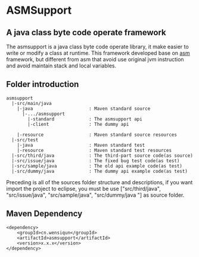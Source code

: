 ASMSupport
===

A java class byte code operate framework
---

The asmsupport is a java class byte code operate library, it make easier to write or modify a class at runtime. This framework developed base on [asm](http://asm.ow2.org/) framework, but different from asm that avoid use original jvm instruction and avoid maintain stack and local variables.

## Folder introduction

    asmsupport
      |-src/main/java          
        |-java                     : Maven standard source
          |-.../asmsupport 
            |-standard             : The asmsupport api 
            |-client               : The dummy api
            
        |-resource                 : Maven standard source resources  
      |-src/test
        |-java                     : Maven standard test
        |-resource                 : Maven standard test resources
      |-src/third/java             : The third-part source code(as source)
      |-src/issue/java             : The fixed bug test code(as test)
      |-src/sample/java            : The old api example code(as test)
      |-src/dummy/java             : The dummy api example code(as test)

Preceding is all of the sources folder structure and descriptions, if you want import the project to eclipse, you must be use ["src/third/java", "src/issue/java", "src/sample/java", "src/dummy/java "] as source folder. 

## Maven Dependency
    
    <dependency>
        <groupId>cn.wensiqun</groupId>
        <artifactId>asmsupport</artifactId>
        <version>x.x.x</version>
    </dependency>
    
